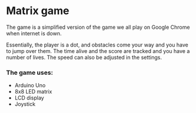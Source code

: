 # Matrix game

The game is a simplified version of the game we all play on Google Chrome
when internet is down.

Essentially, the player is a dot, and obstacles come your way and you have to jump over them. The time alive and the score are tracked and you have a number of lives. The speed can also be adjusted in the settings.

### The game uses:
* Arduino Uno
* 8x8 LED matrix
* LCD display
* Joystick
